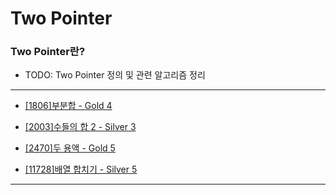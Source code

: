 # Two Pointer

### Two Pointer란?

  - TODO: Two Pointer 정의 및 관련 알고리즘 정리

---

  - [[1806]부분합 - Gold 4](https://github.com/firemancha/Algorithm/tree/main/Baekjoon/TwoPointer/%5B1806%5D%EB%B6%80%EB%B6%84%ED%95%A9)

  - [[2003]수들의 합 2 - Silver 3](https://github.com/firemancha/Algorithm/tree/main/Baekjoon/TwoPointer/%5B2003%5D%EC%88%98%EB%93%A4%EC%9D%98%20%ED%95%A9%202)

  - [[2470]두 용액 - Gold 5](https://github.com/firemancha/Algorithm/tree/main/Baekjoon/TwoPointer/%5B2470%5D%EB%91%90%20%EC%9A%A9%EC%95%A1)

  - [[11728]배열 합치기 - Silver 5](https://github.com/firemancha/Algorithm/tree/main/Baekjoon/TwoPointer/%5B11728%5D%EB%B0%B0%EC%97%B4%20%ED%95%A9%EC%B9%98%EA%B8%B0)

---